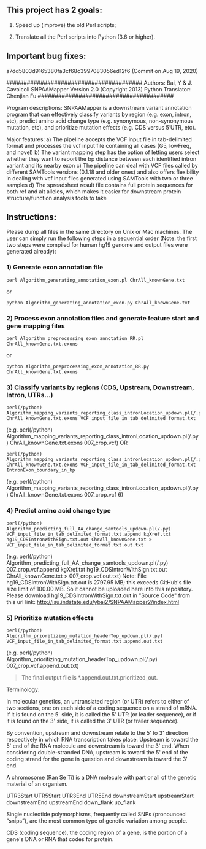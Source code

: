 ## This project has 2 goals:

1. Speed up (improve) the old Perl scripts;

2. Translate all the Perl scripts into Python (3.6 or higher).

## Important bug fixes:

a7dd5803d9165380fa3cf68c3997083056ed12f6 (Commit on Aug 19, 2020)



########################################
Authors: Bai, Y & J. Cavalcoli
SNPAAMapper Version 2.0 (Copyright 2013)
Python Translator: Chenjian Fu
########################################

Program descriptions:
SNPAAMapper is a downstream variant annotation program that can effectively classify variants by region (e.g. exon, intron, etc), predict amino acid change type (e.g. synonymous, non-synonymous mutation, etc), and prioritize mutation effects (e.g. CDS versus 5’UTR, etc).

Major features:
a) The pipeline accepts the VCF input file in tab-delimited format and processes the vcf input file containing all cases (G5, lowFreq, and novel)
b) The variant mapping step has the option of letting users select whether they want to report the bp distance between each identified intron variant and its nearby exon
c) The pipeline can deal with VCF files called by different SAMTools versions (0.1.18 and older ones) and also offers flexibility in dealing with vcf input files generated using SAMTools with two or three samples
d) The spreadsheet result file contains full protein sequences for both ref and alt alleles, which makes it easier for downstream protein structure/function analysis tools to take


## Instructions:

Please dump all files in the same directory on Unix or Mac machines. The user can simply
run the following steps in a sequential order (Note: the first two steps were compiled for human hg19 genome and output files were generated already):

### 1) Generate exon annotation file
```
perl Algorithm_generating_annotation_exon.pl ChrAll_knownGene.txt
```
or
```
python Algorithm_generating_annotation_exon.py ChrAll_knownGene.txt
```

### 2) Process exon annotation files and generate feature start and gene mapping files
```
perl Algorithm_preprocessing_exon_annotation_RR.pl ChrAll_knownGene.txt.exons
```
or
```
python Algorithm_preprocessing_exon_annotation_RR.py ChrAll_knownGene.txt.exons
```

### 3) Classify variants by regions (CDS, Upstream, Downstream, Intron, UTRs...)
```
perl(/python) Algorithm_mapping_variants_reporting_class_intronLocation_updown.pl(/.py) ChrAll_knownGene.txt.exons VCF_input_file_in_tab_delimited_format.txt
```
(e.g. perl(/python) Algorithm_mapping_variants_reporting_class_intronLocation_updown.pl(/.py) ChrAll_knownGene.txt.exons 007_crop.vcf)
OR
```
perl(/python) Algorithm_mapping_variants_reporting_class_intronLocation_updown.pl(/.py) ChrAll_knownGene.txt.exons VCF_input_file_in_tab_delimited_format.txt IntronExon_boundary_in_bp
```
(e.g. perl(/python) Algorithm_mapping_variants_reporting_class_intronLocation_updown.pl(/.py) ChrAll_knownGene.txt.exons 007_crop.vcf 6)

### 4) Predict amino acid change type
```
perl(/python) Algorithm_predicting_full_AA_change_samtools_updown.pl(/.py) VCF_input_file_in_tab_delimited_format.txt.append kgXref.txt hg19_CDSIntronWithSign.txt.out ChrAll_knownGene.txt > VCF_input_file_in_tab_delimited_format.txt.out.txt
```
(e.g. perl(/python) Algorithm_predicting_full_AA_change_samtools_updown.pl(/.py) 007_crop.vcf.append kgXref.txt hg19_CDSIntronWithSign.txt.out ChrAll_knownGene.txt > 007_crop.vcf.out.txt)
Note: File hg19_CDSIntronWithSign.txt.out is 2797.95 MB; this exceeds GitHub's file size limit of 100.00 MB. So it cannot be uploaded here into this repository. Please download hg19_CDSIntronWithSign.txt.out in "Source Code" from this url link: http://isu.indstate.edu/ybai2/SNPAAMapper2/index.html

### 5) Prioritize mutation effects
```
perl(/python) Algorithm_prioritizing_mutation_headerTop_updown.pl(/.py) VCF_input_file_in_tab_delimited_format.txt.append.out.txt
```
(e.g. perl(/python) Algorithm_prioritizing_mutation_headerTop_updown.pl(/.py) 007_crop.vcf.append.out.txt)


> The final output file is \*.append.out.txt.prioritized_out.



Terminology:

In molecular genetics, an untranslated region (or UTR) refers to either of two
sections, one on each side of a coding sequence on a strand of mRNA. If it is
found on the 5' side, it is called the 5' UTR (or leader sequence), or if it is
found on the 3' side, it is called the 3' UTR (or trailer sequence).

By convention, upstream and downstream relate to the 5' to 3' direction
respectively in which RNA transcription takes place. Upstream is toward the 5'
end of the RNA molecule and downstream is toward the 3' end. When considering
double-stranded DNA, upstream is toward the 5' end of the coding strand for the
gene in question and downstream is toward the 3' end.

A chromosome (Ran Se Ti) is a DNA molecule with part or all of the genetic
material of an organism.

UTR3Start UTR5Start
UTR3End UTR5End
downstreamStart upstreamStart
downstreamEnd upstreamEnd
down_flank up_flank

Single nucleotide polymorphisms, frequently called SNPs (pronounced “snips”),
are the most common type of genetic variation among people.

CDS (coding sequence), the coding region of a gene, is the portion of a gene's
DNA or RNA that codes for protein.
